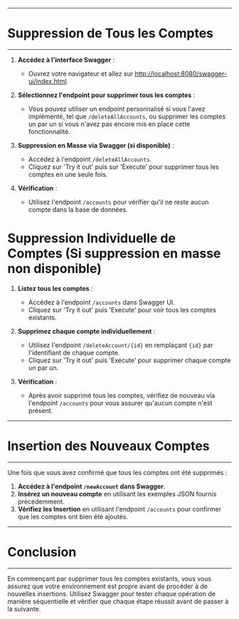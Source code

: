 ----

# Suppression de Tous les Comptes

----

1. **Accédez à l'interface Swagger** :
   - Ouvrez votre navigateur et allez sur [http://localhost:8080/swagger-ui/index.html](http://localhost:8080/swagger-ui/index.html).

2. **Sélectionnez l'endpoint pour supprimer tous les comptes** :
   - Vous pouvez utiliser un endpoint personnalisé si vous l'avez implémenté, tel que `/deleteAllAccounts`, ou supprimer les comptes un par un si vous n'avez pas encore mis en place cette fonctionnalité.

3. **Suppression en Masse via Swagger (si disponible)** :
   - Accédez à l'endpoint `/deleteAllAccounts`.
   - Cliquez sur 'Try it out' puis sur 'Execute' pour supprimer tous les comptes en une seule fois.

4. **Vérification** :
   - Utilisez l'endpoint `/accounts` pour vérifier qu'il ne reste aucun compte dans la base de données.

# Suppression Individuelle de Comptes (Si suppression en masse non disponible)

1. **Listez tous les comptes** :
   - Accédez à l'endpoint `/accounts` dans Swagger UI.
   - Cliquez sur 'Try it out' puis 'Execute' pour voir tous les comptes existants.

2. **Supprimez chaque compte individuellement** :
   - Utilisez l'endpoint `/deleteAccount/{id}` en remplaçant `{id}` par l'identifiant de chaque compte.
   - Cliquez sur 'Try it out' puis 'Execute' pour supprimer chaque compte un par un.

3. **Vérification** :
   - Après avoir supprimé tous les comptes, vérifiez de nouveau via l'endpoint `/accounts` pour vous assurer qu'aucun compte n'est présent.

----
# Insertion des Nouveaux Comptes
----

Une fois que vous avez confirmé que tous les comptes ont été supprimés :

1. **Accédez à l'endpoint `/newAccount` dans Swagger**.
2. **Insérez un nouveau compte** en utilisant les exemples JSON fournis précédemment.
3. **Vérifiez les Insertion** en utilisant l'endpoint `/accounts` pour confirmer que les comptes ont bien été ajoutés.

----
# Conclusion
----

En commençant par supprimer tous les comptes existants, vous vous assurez que votre environnement est propre avant de procéder à de nouvelles insertions. Utilisez Swagger pour tester chaque opération de manière séquentielle et vérifier que chaque étape réussit avant de passer à la suivante.

